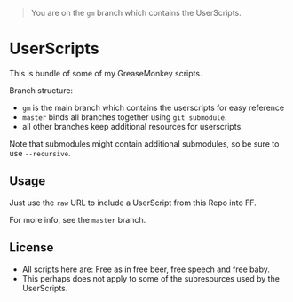 > You are on the `gm` branch which contains the UserScripts.

# UserScripts

This is bundle of some of my GreaseMonkey scripts.

Branch structure:

- `gm` is the main branch which contains the userscripts for easy reference
- `master` binds all branches together using `git submodule`.
- all other branches keep additional resources for userscripts.

Note that submodules might contain additional submodules, so be sure to use `--recursive`.


## Usage

Just use the `raw` URL to include a UserScript from this Repo into FF.

For more info, see the `master` branch.

## License

- All scripts here are:
  Free as in free beer, free speech and free baby.
- This perhaps does not apply to some of the subresources used by the UserScripts.

